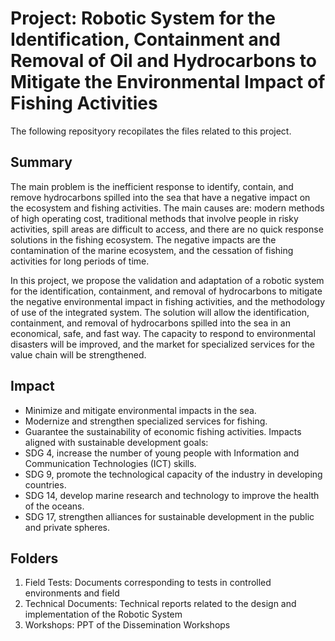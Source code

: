 # Project: Robotic System for the Identification, Containment and Removal of Oil and Hydrocarbons to Mitigate the Environmental Impact of Fishing Activities

The following reposityory recopilates the files related to this project.

## Summary

The main problem is the inefficient response to identify, contain, and remove hydrocarbons spilled into the sea that have a negative impact on the ecosystem and fishing activities. The main causes are: modern methods of high operating cost, traditional methods that involve people in risky activities, spill areas are difficult to access, and there are no quick response solutions in the fishing ecosystem. The negative impacts are the contamination of the marine ecosystem, and the cessation of fishing activities for long periods of time.

In this project, we propose the validation and adaptation of a robotic system for the identification, containment, and removal of hydrocarbons to mitigate the negative environmental impact in fishing activities, and the methodology of use of the integrated system. The solution will allow the identification, containment, and removal of hydrocarbons spilled into the sea in an economical, safe, and fast way. The capacity to respond to environmental disasters will be improved, and the market for specialized services for the value chain will be strengthened.

## Impact

- Minimize and mitigate environmental impacts in the sea.
- Modernize and strengthen specialized services for fishing.
- Guarantee the sustainability of economic fishing activities.
Impacts aligned with sustainable development goals:
- SDG 4, increase the number of young people with Information and Communication Technologies (ICT) skills.
- SDG 9, promote the technological capacity of the industry in developing countries.
- SDG 14, develop marine research and technology to improve the health of the oceans.
- SDG 17, strengthen alliances for sustainable development in the public and private spheres.

## Folders

1. Field Tests: Documents corresponding to tests in controlled environments and field
2. Technical Documents: Technical reports related to the design and implementation of the Robotic System
3. Workshops: PPT of the Dissemination Workshops
